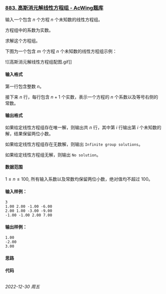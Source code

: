 ### [883. 高斯消元解线性方程组 - AcWing题库](https://www.acwing.com/problem/content/885/)

输入一个包含 $n$ 个方程 $n$ 个未知数的线性方程组。

方程组中的系数为实数。

求解这个方程组。

下图为一个包含 $m$ 个方程 $n$ 个未知数的线性方程组示例：

![[高斯消元解线性方程组配图.gif]]

#### 输入格式

第一行包含整数 $n$。

接下来 $n$ 行，每行包含 $n+1$ 个实数，表示一个方程的 $n$ 个系数以及等号右侧的常数。

#### 输出格式

如果给定线性方程组存在唯一解，则输出共 $n$ 行，其中第 $i$ 行输出第 $i$ 个未知数的解，结果保留两位小数。

如果给定线性方程组存在无数解，则输出 `Infinite group solutions`。

如果给定线性方程组无解，则输出 `No solution`。

#### 数据范围

$1 \leq n \leq 100,$
所有输入系数以及常数均保留两位小数，绝对值均不超过 $100$。

#### 输入样例：

```
3
1.00 2.00 -1.00 -6.00
2.00 1.00 -3.00 -9.00
-1.00 -1.00 2.00 7.00
```

#### 输出样例：

```
1.00
-2.00
3.00
```

#### 思路



#### 代码

```cpp
```


*2022-12-30 周五*